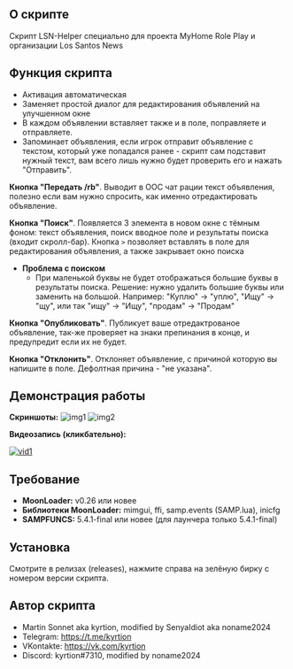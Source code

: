 ## О скрипте
Cкрипт LSN-Helper специально для проекта MyHome Role Play и организации Los Santos News

## Функция скрипта
- Активация автоматическая
- Заменяет простой диалог для редактирования объявлений на улучшенном окне
- В каждом объявлении вставляет также и в поле, поправляете и отправляете.
- Запоминает объявления, если игрок отправит объявление с текстом, который уже попадался ранее - скрипт сам подставит нужный текст, вам всего лишь нужно будет проверить его и нажать "Отправить".

**Кнопка "Передать /rb"**. Выводит в OOC чат рации текст объявления, полезно если вам нужно спросить, как именно отредактировать объявление.

**Кнопка "Поиск"**. Появляется 3 элемента в новом окне с тёмным фоном: текст объявления, поиск вводное поле и результаты поиска (входит скролл-бар). Кнопка ` > ` позволяет вставлять в поле для редактирования объявления, а также закрывает окно поиска

- **Проблема с поиском**
  - При маленькой буквы не будет отображаться большие буквы в результаты поиска. Решение: нужно удалить большие буквы или заменить на большой. Например: "Куплю" -> "уплю", "Ищу" -> "щу", или так "ищу" -> "Ищу", "продам" -> "Продам"

**Кнопка "Опубликовать"**. Публикует ваше отредактрованое объявление, так-же проверяет на знаки препинания в конце, и предупредит если их не будет.

**Кнопка "Отклонить"**. Отклоняет объявление, с причиной которую вы напишите в поле. Дефолтная причина - "не указана".

## Демонстрация работы
**Скриншоты:**
![img1](https://user-images.githubusercontent.com/63658002/179123565-4e33ae00-a519-4668-b09c-c113d2540898.png)
![img2](https://user-images.githubusercontent.com/63658002/179123482-25f8c4c3-75d0-48aa-95d6-435eed6fe0c2.png)

**Видеозапись (кликбательно):**

[![vid1](https://img.youtube.com/vi/6dxjjc33F_Q/0.jpg)](https://youtu.be/6dxjjc33F_Q)

## Требование
- **MoonLoader:** v0.26 или новее
- **Библиотеки MoonLoader:** mimgui, ffi, samp.events (SAMP.lua), inicfg
- **SAMPFUNCS:** 5.4.1-final или новее (для лаунчера только 5.4.1-final)

## Установка
Смотрите в релизах (releases), нажмите справа на зелёную бирку с номером версии скрипта.

## Автор скрипта
- Martin Sonnet aka kyrtion, modified by SenyaIdiot aka noname2024
- Telegram: https://t.me/kyrtion
- VKontakte: https://vk.com/kyrtion
- Discord: kyrtion#7310, modified by noname2024
